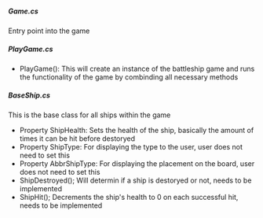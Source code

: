 ##### Game.cs
Entry point into the game

##### PlayGame.cs
- PlayGame(): This will create an instance of the battleship game and runs the functionality of the game by combinding all necessary methods

##### BaseShip.cs
This is the base class for all ships within the game
- Property ShipHealth: Sets the health of the ship, basically the amount of times it can be hit before destoryed
- Property ShipType: For displaying the type to the user, user does not need to set this
- Property AbbrShipType: For displaying the placement on the board, user does not need to set this
- ShipDestroyed(); Will determin if a ship is destoryed or not, needs to be implemented
- ShipHit(); Decrements the ship's health to 0 on each successful hit, needs to be implemented
